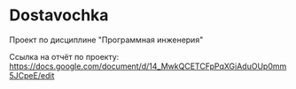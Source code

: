 # Dostavochka
Проект по дисциплине "Программная инженерия"

Ссылка на отчёт по проекту: https://docs.google.com/document/d/14_MwkQCETCFpPqXGiAduOUp0mm5JCpeE/edit
